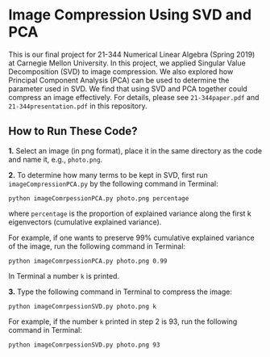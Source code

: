 # Image Compression Using SVD and PCA

This is our final project for 21-344 Numerical Linear Algebra (Spring 2019) at Carnegie Mellon University. In this project, we applied Singular Value Decomposition (SVD) to image compression. We also explored how Principal Component Analysis (PCA) can be used to determine the parameter used in SVD. We find that using SVD and PCA together could compress an image effectively. For details, please see ```21-344paper.pdf``` and ```21-344presentation.pdf``` in this repository.

## How to Run These Code?

**1.** Select an image (in png format), place it in the same directory as the code and name it, e.g., ```photo.png```. 

**2.** To determine how many terms to be kept in SVD, first run ```imageCompressionPCA.py```  by the following command in Terminal:
```
python imageComrpessionPCA.py photo.png percentage
```

where ```percentage``` is the proportion of explained variance along the first k eigenvectors (cumulative explained variance).

For example, if one wants to preserve 99% cumulative explained variance of the image, run the following command in Terminal:
```
python imageComrpessionPCA.py photo.png 0.99
```

In Terminal a number ```k``` is printed.

**3.** Type the following command in Terminal to compress the image:
```
python imageComrpessionSVD.py photo.png k
```

For example, if the number ```k``` printed in step 2 is 93, run the following command in Terminal:
```
python imageComrpessionSVD.py photo.png 93
```
